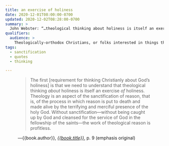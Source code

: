 ```yaml
---
title: an exercise of holiness
date: 2020-12-01T08:00:00-0700
updated: 2020-12-02T08:28:00-0700
summary: >
  John Webster: “…theological thinking about holiness is itself an exercise of holiness. Theology is an aspect of the sanctificaton of reason…”
qualifiers:
  audience: >
    Theologically-orthodox Christians, or folks interested in things that theologically-orthodox Christians think.
tags:
  - sanctification
  - quotes
  - thinking

---
```


<figure class='quotation'>

> The first \[requirement for thinking Christianly about God’s holiness] is that we need to understand that theological thinking *about* holiness is itself an exercise *of* holiness. Theology is an aspect of the sanctification of reason, that is, of the process in which reason is put to death and made alive by the terrifying and merciful presence of the holy God. Without sanctification—without being caught up by God and cleansed for the service of God in the fellowship of the saints—the work of theological reason is profitless. 

<figcaption>—{{book.author}}, <a href="{{book.link}}"><cite>{{book.title}}</cite></a>, p. 9 (emphasis original)</figcaption>

</figure>
